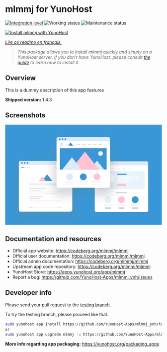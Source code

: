 <!--
N.B.: This README was automatically generated by https://github.com/YunoHost/apps/tree/master/tools/README-generator
It shall NOT be edited by hand.
-->

# mlmmj for YunoHost

[![Integration level](https://dash.yunohost.org/integration/mlmmj.svg)](https://dash.yunohost.org/appci/app/mlmmj) ![Working status](https://ci-apps.yunohost.org/ci/badges/mlmmj.status.svg) ![Maintenance status](https://ci-apps.yunohost.org/ci/badges/mlmmj.maintain.svg)

[![Install mlmmj with YunoHost](https://install-app.yunohost.org/install-with-yunohost.svg)](https://install-app.yunohost.org/?app=mlmmj)

*[Lire ce readme en français.](./README_fr.md)*

> *This package allows you to install mlmmj quickly and simply on a YunoHost server.
If you don't have YunoHost, please consult [the guide](https://yunohost.org/#/install) to learn how to install it.*

## Overview

This is a dummy description of this app features


**Shipped version:** 1.4.3

## Screenshots

![Screenshot of mlmmj](./doc/screenshots/example.jpg)

## Documentation and resources

* Official app website: <https://codeberg.org/mlmmj/mlmmj>
* Official user documentation: <https://codeberg.org/mlmmj/mlmmj>
* Official admin documentation: <https://codeberg.org/mlmmj/mlmmj>
* Upstream app code repository: <https://codeberg.org/mlmmj/mlmmj>
* YunoHost Store: <https://apps.yunohost.org/app/mlmmj>
* Report a bug: <https://github.com/YunoHost-Apps/mlmmj_ynh/issues>

## Developer info

Please send your pull request to the [testing branch](https://github.com/YunoHost-Apps/mlmmj_ynh/tree/testing).

To try the testing branch, please proceed like that.

``` bash
sudo yunohost app install https://github.com/YunoHost-Apps/mlmmj_ynh/tree/testing --debug
or
sudo yunohost app upgrade mlmmj -u https://github.com/YunoHost-Apps/mlmmj_ynh/tree/testing --debug
```

**More info regarding app packaging:** <https://yunohost.org/packaging_apps>
